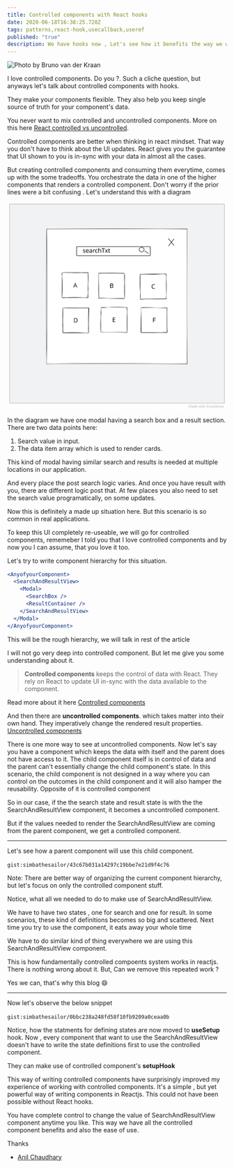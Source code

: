 ```yaml
---
title: Controlled components with React hooks
date: 2020-06-18T16:38:25.728Z
tags: patterns,react-hook,usecallback,useref
published: "true"
description: We have hooks now , Let's see how it benefits the way we write controlled components today.
---
```


![Photo by Bruno van der Kraan](https://images.unsplash.com/photo-1519819850695-afeaed86c0a3?ixlib=rb-1.2.1&ixid=eyJhcHBfaWQiOjEyMDd9&auto=format&fit=crop&w=400&q=80)

I love controlled components. Do you ?. Such a cliche question, but anyways let's talk about controlled components with hooks.

They make your components flexible. They also help you keep single source of truth for your component's data.

You never want to mix controlled and uncontrolled components. More on this here [React controlled vs uncontrolled](https://reactjs.org/docs/glossary.html#controlled-vs-uncontrolled-components).

Controlled components are better when thinking in react mindset. That way you don't have to think about the UI updates. React gives you the guarantee that UI shown to you is in-sync with your data in almost all the cases.

But creating controlled components and consuming them everytime, comes up with the some tradeoffs. You orchestrate the data in one of the higher components that renders a controlled component. Don't worry if the prior lines were a bit confusing . Let's understand this with a diagram

![Problem Visual Image](./example2.svg)

In the diagram we have one modal having a search box and a result section. There are two data points here:

1. Search value in input.
2. The data item array which is used to render cards.

This kind of modal having similar search and results is needed at multiple locations in our application.

And every place the post search logic varies. And once you have result with you, there are different logic post that. At few places you also need to set the search value programatically, on some updates.

Now this is definitely a made up situation here. But this scenario is so common in real applications.

To keep this UI completely re-useable, we will go for controlled components, rememeber I told you that I love controlled components and by now you I can assume, that you love it too.

Let's try to write component hierarchy for this situation.

```jsx
<AnyofyourComponent>
  <SearchAndResultView>
    <Modal>
      <SearchBox />
      <ResultContainer />
    </SearchAndResultView>
  </Modal>
</AnyofyourComponent>
```

This will be the rough hierarchy, we will talk in rest of the article

I will not go very deep into controlled component. But let me give you some understanding about it.

> **Controlled components** keeps the control of data with React. They rely on React to update UI in-sync with the data available to the component.

Read more about it here [Controlled components](https://reactjs.org/docs/forms.html#controlled-components)

And then there are **uncontrolled components**. which takes matter into their own hand. They imperatively change the rendered result properties. [Uncontrolled components](https://reactjs.org/docs/uncontrolled-components.html#gatsby-focus-wrapper)

There is one more way to see at uncontrolled components. Now let's say you have a component which keeps the data with itself and the parent does not have access to it. The child component itself is in control of data and the parent can't essentially change the child component's state. In this scenario, the child component is not designed in a way where you can control on the outcomes in the child component and it will also hamper the reusability. Opposite of it is controlled component

So in our case, if the the search state and result state is with the the SearchAndResultView component, it becomes a uncontrolled component.

But if the values needed to render the SearchAndResultView are coming from the parent component, we get a controlled component.

---

Let's see how a parent component will use this child component.

`gist:simbathesailor/43c67b031a14297c19bbe7e21d9f4c76`

Note: There are better way of organizing the current component hierarchy, but let's focus on only the controlled component stuff.

Notice, what all we needed to do to make use of SearchAndResultView.

We have to have two states , one for search and one for result. In some scenarios, these kind of definitions becomes so big and scattered. Next time you try to use the component, it eats away your whole time

We have to do similar kind of thing everywhere we are using this SearchAndResultView component.

This is how fundamentally controlled compoents system works in reactjs. There is nothing wrong about it. But, Can we remove this repeated work ?

Yes we can, that's why this blog 😄

---

Now let's observe the below snippet

`gist:simbathesailor/0bbc238a248fd58f10fb9209a0ceaa0b`

Notice, how the statments for defining states are now moved to **useSetup** hook. Now , every component that want to use the SearchAndResultView doesn't have to write the state definitions first to use the controlled component.

They can make use of controlled component's **setupHook**

This way of writing controlled components have surprisingly improved my experience of working with controlled components. It's a simple , but yet powerful way of writing components in Reactjs. This could not have been possible without React hooks.

You have complete control to change the value of SearchAndResultView component anytime you like. This way we have all the controlled component benefits and also the ease of use.

Thanks

- [Anil Chaudhary](https://twitter.com/simbatheesailor)
